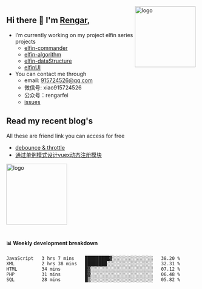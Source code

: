 <img src="https://github-readme-stats.vercel.app/api?username=XyyF&show_icons=true" alt="logo" height="160" align="right" style="margin: 5px; margin-bottom: 20px;" />

## Hi there 👋 I'm [Rengar](https://github.com/XyyF),

- I’m currently working on my project elfin series projects
    - [elfin-commander](https://github.com/XyyF/elfin-commander)
    - [elfin-algorithm](https://github.com/XyyF/elfin-algorithm)
    - [elfin-dataStructure](https://github.com/XyyF/elfin-dataStructure)
    - [elfinUI](https://github.com/XyyF/elfinUI)
- You can contact me through
    - email: 915724526@qq.com
    - 微信号: xiao915724526
    - 公众号：rengarfei
    - [issues](https://github.com/XyyF/XyyF/issues)

## Read my recent blog's
All these are friend link you can access for free

- [debounce & throttle](https://juejin.im/post/6864733967833120781)
- [通过单例模式设计vuex动态注册模块](https://juejin.im/post/6855129005851738120)

<img src="https://github-profile-trophy.vercel.app/?username=XyyF&theme=flat&column=7" alt="logo" height="160" align="center" style="margin: auto; margin-bottom: 20px;" />

#### :bar_chart: Weekly development breakdown

<!--START_SECTION:waka-->
```text
JavaScript   3 hrs 7 mins    █████████▓░░░░░░░░░░░░░░░   38.20 % 
XML          2 hrs 38 mins   ████████░░░░░░░░░░░░░░░░░   32.31 % 
HTML         34 mins         █▓░░░░░░░░░░░░░░░░░░░░░░░   07.12 % 
PHP          31 mins         █▓░░░░░░░░░░░░░░░░░░░░░░░   06.48 % 
SQL          28 mins         █▒░░░░░░░░░░░░░░░░░░░░░░░   05.82 % 
```
<!--END_SECTION:waka-->
